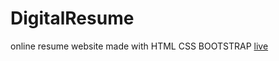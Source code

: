 # DigitalResume
online resume website made with HTML CSS BOOTSTRAP
<a href="https://shadab97.github.io/DigitalResume/">live</a>
